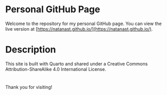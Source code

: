 # Personal GitHub Page
Welcome to the repository for my personal GitHub page. You can view the live version at [https://natanast.github.io/](https://natanast.github.io/). 

# Description
This site is built with Quarto and shared under a Creative Commons Attribution-ShareAlike 4.0 International License. 

#
Thank you for visiting!
